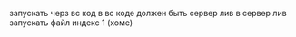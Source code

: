запускать черз вс код
в вс коде должен быть сервер лив
в сервер лив запускать файл индекс 1 (хоме) 
